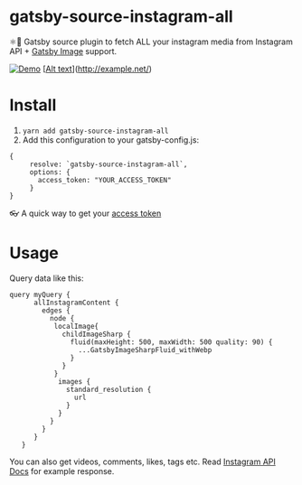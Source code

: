 # gatsby-source-instagram-all
⚛️📸 Gatsby source plugin to fetch ALL your instagram media from Instagram API + [Gatsby Image](https://www.gatsbyjs.org/packages/gatsby-image/) support.

[![Demo](https://i.imgur.com/xHgFi3A.png)](https://gatsby-instagram.netlify.com)
 [[Alt text](/path/to/img.jpg)](http://example.net/)

# Install
 1. ```yarn add gatsby-source-instagram-all```
 2. Add this configuration to your gatsby-config.js:
 ```
 {
      resolve: `gatsby-source-instagram-all`,
      options: {
        access_token: "YOUR_ACCESS_TOKEN"
      }
 }
 ```
 👓 A quick way to get your [access token](http://instagram.pixelunion.net/)
# Usage
Query data like this:

 ```
 query myQuery {
       allInstagramContent {
         edges {
           node {
            localImage{ 
              childImageSharp {
                fluid(maxHeight: 500, maxWidth: 500 quality: 90) {
                  ...GatsbyImageSharpFluid_withWebp
                }
              }
            }
             images {
               standard_resolution {
                 url
               }
             }
           }
         }
       }
    }
 ```
 You can also get videos, comments, likes, tags etc. Read [Instagram API Docs](https://www.instagram.com/developer/endpoints/users/) for example response.
